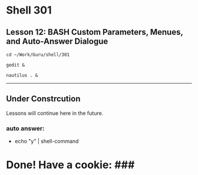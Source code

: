 # Shell 301
## Lesson 12: BASH Custom Parameters, Menues, and Auto-Answer Dialogue

`cd ~/Work/Guru/shell/301`

`gedit &`

`nautilus . &`
___

## Under Constrcution
Lessons will continue here in the future.

### auto answer:
  - echo "y" | shell-command

# Done! Have a cookie: ### #
